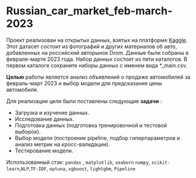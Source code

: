 # Russian_car_market_feb-march-2023

Проект реализован на открытых данных, взятых на платформе [Kaggle](https://www.kaggle.com/datasets/serge1024/russian-car-market-feb-march-2023?select=final_geografic.csv).
Этот датасет состоит из фотографий и других материалов об авто, добавленных на российский авторынок Drom. Данные были собраны в феврале-марте 2023 года. Набор данных состоит из пяти каталогов. В первом каталоге сохраните наборы данных с именем вида *_main.csv. 

**Целью** работы является анализ объявлений о продаже автомобилей за февраль-март 2023 и выбор модели для предсказания цены автомобиля.

Для реализации цели были поставлены следующие **задачи** :
* Загрузка и изучение данных.
* Исследование данных.
* Подготовка данных (подготовка тренировочной и тестовой выборок).
* Выбор модели (построение pipeline, подбор гиперпараметров и анализ метрик на кросс-валидации).
* Тестирование модели.

Использованный стэк: `pandas` , `matplotlib`, `seaborn` `numpy`, `scikit-learn`,`NLP`,`TF-IDF`, `optuna`, `xgboost`, `lightgbm`, `Pipeline`
